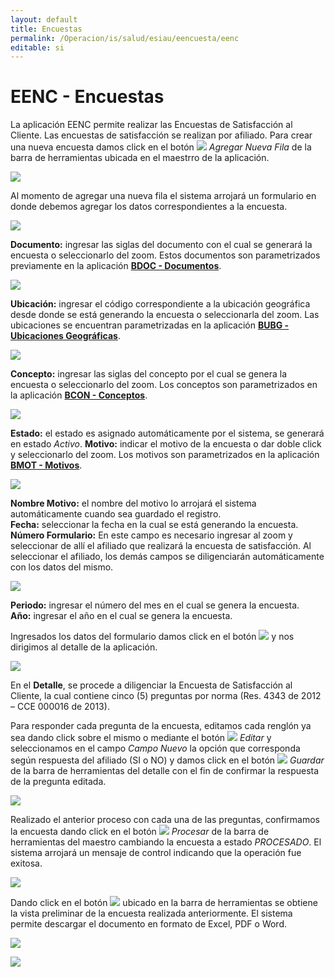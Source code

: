 ```yaml
---
layout: default
title: Encuestas
permalink: /Operacion/is/salud/esiau/eencuesta/eenc
editable: si
---
```


# EENC - Encuestas


La aplicación EENC permite realizar las Encuestas de Satisfacción al Cliente. Las encuestas de satisfacción se realizan por afiliado. Para crear una nueva encuesta damos click en el botón ![](mas.png) _Agregar Nueva Fila_ de la barra de herramientas ubicada en el maestrro de la aplicación.  

![](eenc.png)

Al momento de agregar una nueva fila el sistema arrojará un formulario en donde debemos agregar los datos correspondientes a la encuesta.  

![](eenc1.png)

**Documento:** ingresar las siglas del documento con el cual se generará la encuesta o seleccionarlo del zoom. Estos documentos son parametrizados previamente en la aplicación [**BDOC - Documentos**](http://docs.oasiscom.com/Operacion/common/bsistema/bdoc).  

![](eenc2.png)

**Ubicación:** ingresar el código correspondiente a la ubicación geográfica desde donde se está generando la encuesta o seleccionarla del zoom. Las ubicaciones se encuentran parametrizadas en la aplicación [**BUBG - Ubicaciones Geográficas**](http://docs.oasiscom.com/Operacion/common/borgan/bubg).  

![](eenc3.png)

**Concepto:** ingresar las siglas del concepto por el cual se genera la encuesta o seleccionarlo del zoom. Los conceptos son parametrizados en la aplicación [**BCON - Conceptos**](http://docs.oasiscom.com/Operacion/common/bsistema/bcon).  

![](eenc4.png)

**Estado:** el estado es asignado automáticamente por el sistema, se generará en estado _Activo_.
**Motivo:** indicar el motivo de la encuesta o dar doble click y seleccionarlo del zoom. Los motivos son parametrizados en la aplicación [**BMOT - Motivos**](http://docs.oasiscom.com/Operacion/common/bsistema/bmot).  

![](eenc5.png)

**Nombre Motivo:** el nombre del motivo lo arrojará el sistema automáticamente cuando sea guardado el registro.  
**Fecha:** seleccionar la fecha en la cual se está generando la encuesta.  
**Número Formulario:** En este campo es necesario ingresar al zoom y seleccionar de allí el afiliado que realizará la encuesta de satisfacción. Al seleccionar el afiliado, los demás campos se diligenciarán automáticamente con los datos del mismo.  

![](eenc6.png)

**Periodo:** ingresar el número del mes en el cual se genera la encuesta.  
**Año:** ingresar el año en el cual se genera la encuesta.  

Ingresados los datos del formulario damos click en el botón ![](guardar.png) y nos dirigimos al detalle de la aplicación.  

![](eenc7.png)

En el **Detalle**, se procede a diligenciar la Encuesta de Satisfacción al Cliente, la cual contiene cinco (5) preguntas por norma (Res. 4343 de 2012 – CCE 000016 de 2013).  

Para responder cada pregunta de la encuesta, editamos cada renglón ya sea dando click sobre el mismo o mediante el botón ![](editar.png) _Editar_ y seleccionamos en el campo _Campo Nuevo_ la opción que corresponda según respuesta del afiliado (SI o NO) y damos click en el botón ![](guardar1.png) _Guardar_ de la barra de herramientas del detalle con el fin de confirmar la respuesta de la pregunta editada.  

![](detalle.png)

Realizado el anterior proceso con cada una de las preguntas, confirmamos la encuesta dando click en el botón ![](procesar.png) _Procesar_ de la barra de herramientas del maestro cambiando la encuesta a estado _PROCESADO_. El sistema arrojará un mensaje de control indicando que la operación fue exitosa.  

![](exito.png)

Dando click en el botón ![](buscar.png) ubicado en la barra de herramientas se obtiene la vista preliminar de la encuesta realizada anteriormente. El sistema permite descargar el documento en formato de Excel, PDF o Word.  

![](preliminar1.png)


![](preliminar.png)
